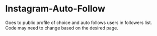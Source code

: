 # Instagram-Auto-Follow
Goes to public profile of choice and auto follows users in followers list. Code may need to change based on the desired page.

